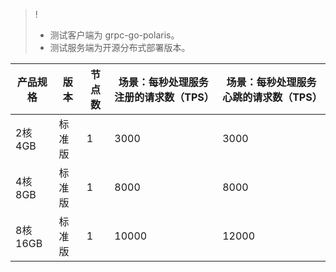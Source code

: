 >!
>- 测试客户端为 grpc-go-polaris。
>- 测试服务端为开源分布式部署版本。

| 产品规格 | 版本 | 节点数 | 场景：每秒处理服务注册的请求数（TPS） | 场景：每秒处理服务心跳的请求数（TPS） |
|-------|-------|-------|-------|-------|
|2核4GB|标准版|1|3000|3000|
|4核8GB|标准版|1|8000|8000|
|8核16GB|标准版|1|10000|12000|
